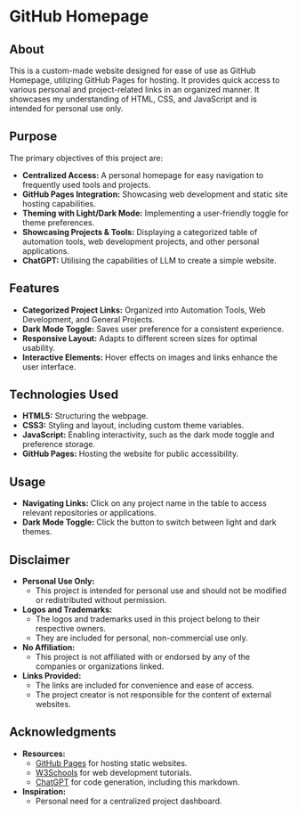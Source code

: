 # GitHub Homepage

## About

This is a custom-made website designed for ease of use as GitHub Homepage, utilizing GitHub Pages for hosting. It provides quick access to various personal and project-related links in an organized manner. It showcases my understanding of HTML, CSS, and JavaScript and is intended for personal use only.

## Purpose

The primary objectives of this project are:

- **Centralized Access:** A personal homepage for easy navigation to frequently used tools and projects.
- **GitHub Pages Integration:** Showcasing web development and static site hosting capabilities.
- **Theming with Light/Dark Mode:** Implementing a user-friendly toggle for theme preferences.
- **Showcasing Projects & Tools:** Displaying a categorized table of automation tools, web development projects, and other personal applications.
- **ChatGPT:** Utilising the capabilities of LLM to create a simple website.

## Features

- **Categorized Project Links:** Organized into Automation Tools, Web Development, and General Projects.
- **Dark Mode Toggle:** Saves user preference for a consistent experience.
- **Responsive Layout:** Adapts to different screen sizes for optimal usability.
- **Interactive Elements:** Hover effects on images and links enhance the user interface.

## Technologies Used

- **HTML5:** Structuring the webpage.
- **CSS3:** Styling and layout, including custom theme variables.
- **JavaScript:** Enabling interactivity, such as the dark mode toggle and preference storage.
- **GitHub Pages:** Hosting the website for public accessibility.

## Usage

- **Navigating Links:** Click on any project name in the table to access relevant repositories or applications.
- **Dark Mode Toggle:** Click the button to switch between light and dark themes.

## Disclaimer

- **Personal Use Only:**
  - This project is intended for personal use and should not be modified or redistributed without permission.
- **Logos and Trademarks:**
  - The logos and trademarks used in this project belong to their respective owners.
  - They are included for personal, non-commercial use only.
- **No Affiliation:**
  - This project is not affiliated with or endorsed by any of the companies or organizations linked.
- **Links Provided:**
  - The links are included for convenience and ease of access.
  - The project creator is not responsible for the content of external websites.

## Acknowledgments

- **Resources:**
  - [GitHub Pages](https://pages.github.com/) for hosting static websites.
  - [W3Schools](https://www.w3schools.com/) for web development tutorials.
  - [ChatGPT](https://chatgpt.com/) for code generation, including this markdown.
- **Inspiration:**
  - Personal need for a centralized project dashboard.
